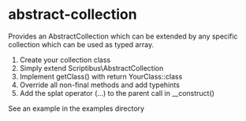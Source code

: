# abstract-collection
Provides an AbstractCollection which can be extended by any specific collection which can be used as typed array.

1. Create your collection class
2. Simply extend Scriptibus\AbstractCollection
3. Implement getClass() with return YourClass::class
4. Override all non-final methods and add typehints
5. Add the splat operator (...) to the parent call in __construct()

See an example in the examples directory
